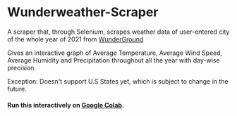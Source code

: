# Wunderweather-Scraper

A scraper that, through Selenium, scrapes weather data of user-entered city of the whole year of 2021 from [WunderGround](https://www.wunderground.com/)

Gives an interactive graph of Average Temperature, Average Wind Speed, Average Humidity and Precipitation throughout all the year with day-wise precision.

Exception: Doesn't support U.S States yet, which is subject to change in the future.

#### Run this interactively on [Google Colab](https://colab.research.google.com/drive/1S1W_CkdmWN8xvbvpGjm8oDZySnvthM16?usp=sharing).
